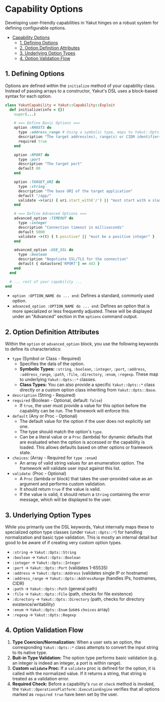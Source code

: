 # Capability Options

Developing user-friendly capabilities in Yakut hinges on a robust system for defining
configurable options.

- [Capability Options](#capability-options)
  - [1. Defining Options](#1-defining-options)
  - [2. Option Definition Attributes](#2-option-definition-attributes)
  - [3. Underlying Option Types](#3-underlying-option-types)
  - [4. Option Validation Flow](#4-option-validation-flow)

## 1. Defining Options

Options are defined within the `initialize` method of your capability class. Instead
of passing arrays to a constructor, Yakut's DSL uses a block-based syntax for each
option.

```ruby
class YakutCapability < Yakut::Capability::Exploit
  def initialize(info = {})
    super(...)

    # === Define Basic Options ===
    option :RHOSTS do
      type :address_range # Using a symbolic type, maps to Yakut::Opts::AddressRange
      description "The target address(es), range(s) or CIDR identifier(s)"
      required true
    end

    option :RPORT do
      type :port
      description "The target port"
      default 80
    end

    option :TARGET_URI do
      type :string
      description "The base URI of the target application"
      default "/app/"
      validate ->(uri) { uri.start_with('/') || "must start with a slash" }
    end

    # === Define Advanced Options ===
    advanced_option :TIMEOUT do
      type :integer
      description "Connection timeout in milliseconds"
      default 5000
      validate ->(t) { t.positive? || "must be a positive integer" }
    end

    advanced_option :USE_SSL do
      type :boolean
      description "Negotiate SSL/TLS for the connection"
      default { datastore['RPORT'] == 443 }
    end
  end

  # ... rest of your capability ...
end
```

- `option :OPTION_NAME do ... end`: Defines a standard, commonly used option.
- `advanced_option :OPTION_NAME do ... end`: Defines an option that is more specialized or less frequently adjusted. These will be displayed under an "Advanced" section in the `options` command output.

## 2. Option Definition Attributes

Within the `option` or `advanced_option` block, you use the following keywords to define
its characteristics:

- `type` (Symbol or Class - Required)
  - Specifies the data of the option.
  - **Symbolic Types:** `:string`, `:boolean`, `:integer`, `:port`, `:address`, `:address_range`, `:path`, `:file`, `:directory`, `:enum`, `:regexp`. These map to underlying `Yakut::Opts::*` classes.
  - **Class Types:** You can also provide a specific `Yakut::Opts::*` class directly or a custom option class inheriting from `Yakut::Opts::Base`.
- `description` (String - Required)
- `required` (Boolean - Optional, default: `false`)
  - If `true`, the user must provide a value for this option before the capability can be run. The framework will enforce this.
- `default` (Any or Proc - Optional)
  - The default value for the option if the user does not explicitly set one.
  - The type should match the option's `type`.
  - Can be a literal value or a `Proc` (lambda) for dynamic defaults that are evaluated when the option is accessed or the capability is loaded. This allows defaults based on other options or framework state.
- `choices`: (Array - Required for `type :enum`)
  - An array of valid string values for an enumeration option. The framework will validate user input against this list.
- `validate`: (Proc - Optional)
  - A `Proc` (lambda or block) that takes the user-provided value as an argument and performs custom validation.
  - It should return `true` if the value is valid.
  - If the value is valid, it should return a `String` containing the error message, which will be displayed to the user.

## 3. Underlying Option Types

While you primarily use the DSL keywords, Yakut internally maps these to specialized
option type classes (under `Yakut::Opts::*`) for handling normalization and basic type
validation. This is mostly an internal detail but good to be aware of if creating very
custom option types.

- `:string` -> `Yakut::Opts::String`
- `:boolean` -> `Yakut::Opts::Boolean`
- `:integer` -> `Yakut::Opts::Integer`
- `:port` -> `Yakut::Opts::Port` (validates 1-65535)
- `:address` -> `Yakut::Opts::Address` (validates single IP or hostname)
- `:address_range` -> `Yakut::Opts::AddressRange` (handles IPs, hostnames, CIDR)
- `:path` -> `Yakut::Opts::Path` (general path)
- `:file` -> `Yakut::Opts::File` (path, checks for file existence)
- `:directory` -> `Yakut::Opts::Directory` (path, checks for directory existence/writability)
- `:enum` -> `Yakut::Opts::Enum` (uses `choices` array)
- `:regexp` -> `Yakut::Opts::Regexp`

## 4. Option Validation Flow

1. **Type Coercion/Normalization:** When a user sets an option, the corresponding `Yakut::Opts::*` class attempts to convert the input string to its native type.
2. **Buit-in Type Validation:** The option type performs basic validation (e.g. an integer is indeed an integer, a port is within range).
3. **Custom `validate` Proc:** If a `validate` proc is defined for the option, it is called with the normalized value. If it returns a string, that string is treated as a validation error.
4. **Required Check:** Before a capability's `run` or `check` method is invoked, the `Yakut::OperationsPlatform::ExecutionEngine` verifies that all options marked as `required true` have been set by the user.
